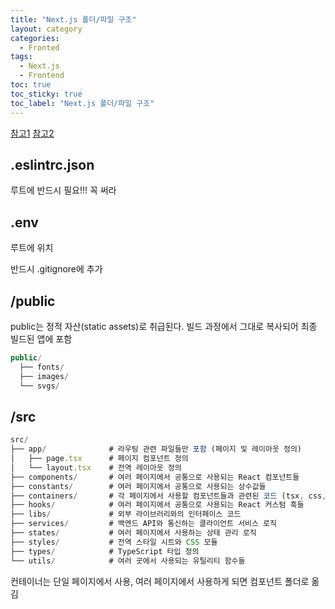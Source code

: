 ```yaml
---
title: "Next.js 폴더/파일 구조"
layout: category
categories:
  - Fronted
tags:
  - Next.js
  - Frontend
toc: true
toc_sticky: true
toc_label: "Next.js 폴더/파일 구조"
---
```


[참고1](https://miriya.net/blog/cliz752zc000lwb86y5gtxstu)
[참고2](https://velog.io/@juh518/Next.js-%ED%8F%B4%EB%8D%94-%EB%B0%8F-%ED%8C%8C%EC%9D%BC-%EA%B5%AC%EC%A1%B0)

## **.eslintrc.json**

루트에 반드시 필요!!! 꼭 써라

## **.env**

루트에 위치

반드시 .gitignore에 추가

## **/public**

public는 정적 자산(static assets)로 취급된다. 빌드 과정에서 그대로 복사되어 최종 빌드된 앱에 포함

```jsx
public/
  ├── fonts/
  ├── images/
  └── svgs/
```

## **/src**

```jsx
src/
├── app/              # 라우팅 관련 파일들만 포함 (페이지 및 레이아웃 정의)
│   ├── page.tsx      # 페이지 컴포넌트 정의
│   └── layout.tsx    # 전역 레이아웃 정의
├── components/       # 여러 페이지에서 공통으로 사용되는 React 컴포넌트들
├── constants/        # 여러 페이지에서 공통으로 사용되는 상수값들
├── containers/       # 각 페이지에서 사용할 컴포넌트들과 관련된 코드 (tsx, css, state, hooks)
├── hooks/            # 여러 페이지에서 공통으로 사용되는 React 커스텀 훅들
├── libs/             # 외부 라이브러리와의 인터페이스 코드
├── services/         # 백엔드 API와 통신하는 클라이언트 서비스 로직
├── states/           # 여러 페이지에서 사용하는 상태 관리 로직
├── styles/           # 전역 스타일 시트와 CSS 모듈
├── types/            # TypeScript 타입 정의
└── utils/            # 여러 곳에서 사용되는 유틸리티 함수들
```

컨테이너는 단일 페이지에서 사용, 여러 페이지에서 사용하게 되면 컴포넌트 폴더로 옮김

